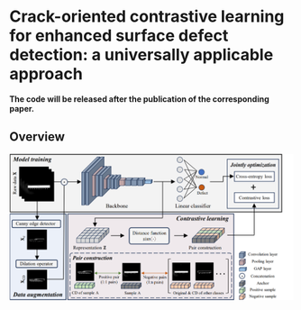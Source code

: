 # Crack-oriented contrastive learning for enhanced surface defect detection: a universally applicable approach

**The code will be released after the publication of the corresponding paper.**

## Overview
![로고](images/COCL.png)
